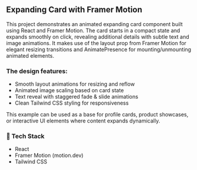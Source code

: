 ## Expanding Card with Framer Motion

This project demonstrates an animated expanding card component built using React and Framer Motion. The card starts in a compact state and expands smoothly on click, revealing additional details with subtle text and image animations. It makes use of the layout prop from Framer Motion for elegant resizing transitions and AnimatePresence for mounting/unmounting animated elements.

### The design features:

- Smooth layout animations for resizing and reflow
- Animated image scaling based on card state
- Text reveal with staggered fade & slide animations
- Clean Tailwind CSS styling for responsiveness

This example can be used as a base for profile cards, product showcases, or interactive UI elements where content expands dynamically.

### 🚀 Tech Stack

- React
- Framer Motion (motion.dev)
- Tailwind CSS
